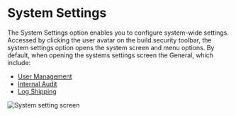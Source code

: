 # System Settings

The System Settings option enables you to configure system-wide settings. Accessed by clicking the user avatar on the build.security toolbar, the system settings option opens the system screen and menu options. By default, when opening the systems settings screen the General, which include: 

* [User Management](managing-users/)
* [Internal Audit](internal-audit.md)
* [Log Shipping](log-shipping-integration.md)

![System setting screen](https://files.readme.io/8c71b6a-usermgmt.png)



